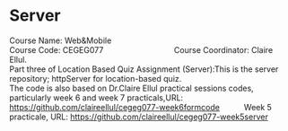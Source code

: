 # Server
Course Name: Web&Mobile                                                                                                               
Course Code: CEGEG077                                                                                                                   
Course Coordinator: Claire Ellul.                                                                                                          
Part three of Location Based Quiz Assignment (Server):This is the server repository; httpServer for location-based quiz.                  
The code is also based on Dr.Claire Ellul practical sessions codes, particularly week 6 and week 7 practicals,URL: https://github.com/claireellul/cegeg077-week6formcode                                                                                     
Week 5 practicale, URL: https://github.com/claireellul/cegeg077-week5server
